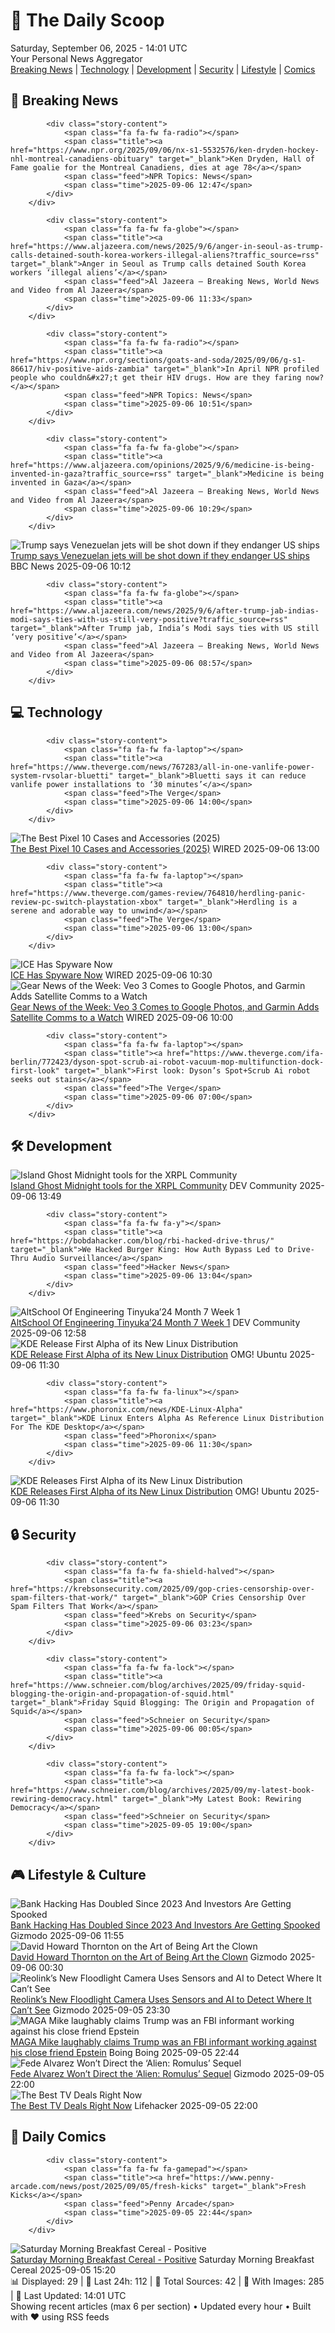 <!-- Processing 54 RSS feeds at 2025-09-06 14:01:23 UTC -->
<!-- Processing: XKCD -->
<!-- Processing: Saturday Morning Breakfast Cereal -->
<!-- Processing: Poorly Drawn Lines -->
<!-- Processing: Garfield -->
<!-- Processing: Questionable Content -->
<!-- Processing: Girl Genius -->
<!-- Processing: NPR News -->
<!-- Processing: Reuters Top News -->
<!-- Processing: Reuters World News -->
<!-- Processing: NBC News Breaking -->
<!-- Processing: Guardian World News -->
<!-- Processing: Sky News World -->
<!-- Processing: The Verge -->
<!-- Processing: Slashdot -->
<!-- Processing: Lobsters Python -->
<!-- Processing: Hacker News -->
<!-- Processing: Dev.to -->
<!-- Processing: It's FOSS -->
<!-- Processing: OMG! Ubuntu -->
<!-- Processing: Linux.com -->
<!-- Processing: Red Hat Blog -->
<!-- Processing: Ubuntu Blog -->
<!-- Processing: GitLab Blog -->
<!-- Processing: DZone -->
<!-- Processing: Martin Fowler -->
<!-- Processing: The Pragmatic Engineer -->
<!-- Processing: Lifehacker -->
<!-- Processing: Gizmodo -->
<!-- Processing: Kotaku -->
<!-- Processing: Boing Boing -->
<!-- Processing: Krebs on Security -->
<!-- Generated 5 new posts out of 31 feeds processed -->
<div class="newspaper-header">
    <h1 class="newspaper-title">📰 The Daily Scoop</h1>
    <div class="newspaper-date">Saturday, September 06, 2025 - 14:01 UTC</div>
    <div class="newspaper-subtitle">Your Personal News Aggregator</div>
</div>

<div class="newspaper-nav">
    <a href="#breaking">Breaking News</a> |
    <a href="#tech">Technology</a> |
    <a href="#dev">Development</a> |
    <a href="#security">Security</a> |
    <a href="#lifestyle">Lifestyle</a> |
    <a href="#webcomics">Comics</a>
</div>

<div class="news-section breaking-news" id="breaking">
<h2 class="section-header">🚨 Breaking News</h2>
<div class="stories-container">
<div class="story">
            
            <div class="story-content">
                <span class="fa fa-fw fa-radio"></span>
                <span class="title"><a href="https://www.npr.org/2025/09/06/nx-s1-5532576/ken-dryden-hockey-nhl-montreal-canadiens-obituary" target="_blank">Ken Dryden, Hall of Fame goalie for the Montreal Canadiens, dies at age 78</a></span>
                <span class="feed">NPR Topics: News</span>
                <span class="time">2025-09-06 12:47</span>
            </div>
        </div>
<div class="story">
            
            <div class="story-content">
                <span class="fa fa-fw fa-globe"></span>
                <span class="title"><a href="https://www.aljazeera.com/news/2025/9/6/anger-in-seoul-as-trump-calls-detained-south-korea-workers-illegal-aliens?traffic_source=rss" target="_blank">Anger in Seoul as Trump calls detained South Korea workers ‘illegal aliens’</a></span>
                <span class="feed">Al Jazeera – Breaking News, World News and Video from Al Jazeera</span>
                <span class="time">2025-09-06 11:33</span>
            </div>
        </div>
<div class="story">
            
            <div class="story-content">
                <span class="fa fa-fw fa-radio"></span>
                <span class="title"><a href="https://www.npr.org/sections/goats-and-soda/2025/09/06/g-s1-86617/hiv-positive-aids-zambia" target="_blank">In April NPR profiled people who couldn&#x27;t get their HIV drugs. How are they faring now?</a></span>
                <span class="feed">NPR Topics: News</span>
                <span class="time">2025-09-06 10:51</span>
            </div>
        </div>
<div class="story">
            
            <div class="story-content">
                <span class="fa fa-fw fa-globe"></span>
                <span class="title"><a href="https://www.aljazeera.com/opinions/2025/9/6/medicine-is-being-invented-in-gaza?traffic_source=rss" target="_blank">Medicine is being invented in Gaza</a></span>
                <span class="feed">Al Jazeera – Breaking News, World News and Video from Al Jazeera</span>
                <span class="time">2025-09-06 10:29</span>
            </div>
        </div>
<div class="story">
            <img src="https://ichef.bbci.co.uk/ace/standard/240/cpsprodpb/6c86/live/16090120-8ae8-11f0-bf71-952c4cc93229.jpg" alt="Trump says Venezuelan jets will be shot down if they endanger US ships" class="story-image" loading="lazy" onerror="this.style.display='none'">
            <div class="story-content">
                <span class="fa fa-fw fa-earth-americas"></span>
                <span class="title"><a href="https://www.bbc.com/news/articles/cr70511v774o?at_medium=RSS&at_campaign=rss" target="_blank">Trump says Venezuelan jets will be shot down if they endanger US ships</a></span>
                <span class="feed">BBC News</span>
                <span class="time">2025-09-06 10:12</span>
            </div>
        </div>
<div class="story">
            
            <div class="story-content">
                <span class="fa fa-fw fa-globe"></span>
                <span class="title"><a href="https://www.aljazeera.com/news/2025/9/6/after-trump-jab-indias-modi-says-ties-with-us-still-very-positive?traffic_source=rss" target="_blank">After Trump jab, India’s Modi says ties with US still ‘very positive’</a></span>
                <span class="feed">Al Jazeera – Breaking News, World News and Video from Al Jazeera</span>
                <span class="time">2025-09-06 08:57</span>
            </div>
        </div>
</div>
</div>
<div class="news-section tech-news" id="tech">
<h2 class="section-header">💻 Technology</h2>
<div class="stories-container">
<div class="story">
            
            <div class="story-content">
                <span class="fa fa-fw fa-laptop"></span>
                <span class="title"><a href="https://www.theverge.com/news/767283/all-in-one-vanlife-power-system-rvsolar-bluetti" target="_blank">Bluetti says it can reduce vanlife power installations to ‘30 minutes’</a></span>
                <span class="feed">The Verge</span>
                <span class="time">2025-09-06 14:00</span>
            </div>
        </div>
<div class="story">
            <img src="https://media.wired.com/photos/68bbcf49f02d871ebe651fbb/master/pass/Top%20Art%20Pixel%2010%20Cases%20SOURCE%20Julian%20Chokkattu.jpg" alt="The Best Pixel 10 Cases and Accessories (2025)" class="story-image" loading="lazy" onerror="this.style.display='none'">
            <div class="story-content">
                <span class="fa fa-fw fa-bolt"></span>
                <span class="title"><a href="https://www.wired.com/gallery/best-pixel-10-cases-and-accessories/" target="_blank">The Best Pixel 10 Cases and Accessories (2025)</a></span>
                <span class="feed">WIRED</span>
                <span class="time">2025-09-06 13:00</span>
            </div>
        </div>
<div class="story">
            
            <div class="story-content">
                <span class="fa fa-fw fa-laptop"></span>
                <span class="title"><a href="https://www.theverge.com/games-review/764810/herdling-panic-review-pc-switch-playstation-xbox" target="_blank">Herdling is a serene and adorable way to unwind</a></span>
                <span class="feed">The Verge</span>
                <span class="time">2025-09-06 13:00</span>
            </div>
        </div>
<div class="story">
            <img src="https://media.wired.com/photos/68bb23552df098890ca05bbf/master/pass/ice-spyware-sec-2232883103.jpg" alt="ICE Has Spyware Now" class="story-image" loading="lazy" onerror="this.style.display='none'">
            <div class="story-content">
                <span class="fa fa-fw fa-bolt"></span>
                <span class="title"><a href="https://www.wired.com/story/ice-has-spyware-now/" target="_blank">ICE Has Spyware Now</a></span>
                <span class="feed">WIRED</span>
                <span class="time">2025-09-06 10:30</span>
            </div>
        </div>
<div class="story">
            <img src="https://media.wired.com/photos/68bbbf8a0a1d5d55a1b96b89/master/pass/Gear%20News%20of%20the%20Week-%20Veo%203%20Comes%20to%20Google%20Photos,%20and%20Garmin%20Adds%20Satellite%20Comms%20to%20a%20Watch.png" alt="Gear News of the Week: Veo 3 Comes to Google Photos, and Garmin Adds Satellite Comms to a Watch" class="story-image" loading="lazy" onerror="this.style.display='none'">
            <div class="story-content">
                <span class="fa fa-fw fa-bolt"></span>
                <span class="title"><a href="https://www.wired.com/story/gear-news-of-the-week-veo-3-comes-to-google-photos-and-garmin-adds-satellite-comms-to-a-watch/" target="_blank">Gear News of the Week: Veo 3 Comes to Google Photos, and Garmin Adds Satellite Comms to a Watch</a></span>
                <span class="feed">WIRED</span>
                <span class="time">2025-09-06 10:00</span>
            </div>
        </div>
<div class="story">
            
            <div class="story-content">
                <span class="fa fa-fw fa-laptop"></span>
                <span class="title"><a href="https://www.theverge.com/ifa-berlin/772423/dyson-spot-scrub-ai-robot-vacuum-mop-multifunction-dock-first-look" target="_blank">First look: Dyson’s Spot+Scrub Ai robot seeks out stains</a></span>
                <span class="feed">The Verge</span>
                <span class="time">2025-09-06 07:00</span>
            </div>
        </div>
</div>
</div>
<div class="news-section dev-news" id="dev">
<h2 class="section-header">🛠️ Development</h2>
<div class="stories-container">
<div class="story">
            <img src="https://media2.dev.to/dynamic/image/width=800%2Cheight=%2Cfit=scale-down%2Cgravity=auto%2Cformat=auto/https%3A%2F%2Fdev-to-uploads.s3.amazonaws.com%2Fuploads%2Farticles%2Fo5tj9qb0iryponqq6ve8.jpeg" alt="Island Ghost Midnight tools for the XRPL Community" class="story-image" loading="lazy" onerror="this.style.display='none'">
            <div class="story-content">
                <span class="fa fa-fw fa-code"></span>
                <span class="title"><a href="https://dev.to/islandghoststephanie/island-ghost-midnight-tools-for-the-xrpl-community-1min" target="_blank">Island Ghost Midnight tools for the XRPL Community</a></span>
                <span class="feed">DEV Community</span>
                <span class="time">2025-09-06 13:49</span>
            </div>
        </div>
<div class="story">
            
            <div class="story-content">
                <span class="fa fa-fw fa-y"></span>
                <span class="title"><a href="https://bobdahacker.com/blog/rbi-hacked-drive-thrus/" target="_blank">We Hacked Burger King: How Auth Bypass Led to Drive-Thru Audio Surveillance</a></span>
                <span class="feed">Hacker News</span>
                <span class="time">2025-09-06 13:04</span>
            </div>
        </div>
<div class="story">
            <img src="https://media2.dev.to/dynamic/image/width=800%2Cheight=%2Cfit=scale-down%2Cgravity=auto%2Cformat=auto/https%3A%2F%2Fdev-to-uploads.s3.amazonaws.com%2Fuploads%2Farticles%2F43d0z8sznxrk87hse21l.jpg" alt="AltSchool Of Engineering Tinyuka’24 Month 7 Week 1" class="story-image" loading="lazy" onerror="this.style.display='none'">
            <div class="story-content">
                <span class="fa fa-fw fa-code"></span>
                <span class="title"><a href="https://dev.to/ikoh_sylva/altschool-of-engineering-tinyuka24-month-7-week-1-eh" target="_blank">AltSchool Of Engineering Tinyuka’24 Month 7 Week 1</a></span>
                <span class="feed">DEV Community</span>
                <span class="time">2025-09-06 12:58</span>
            </div>
        </div>
<div class="story">
            <img src="https://i0.wp.com/www.omgubuntu.co.uk/wp-content/uploads/2025/09/kde-linux-alpha.jpg?resize=406%2C232&amp;ssl=1" alt="KDE Release First Alpha of its New Linux Distribution" class="story-image" loading="lazy" onerror="this.style.display='none'">
            <div class="story-content">
                <span class="fa fa-fw fa-ubuntu"></span>
                <span class="title"><a href="https://www.omgubuntu.co.uk/2025/09/kde-linux-immutable-distro-alpha-released" target="_blank">KDE Release First Alpha of its New Linux Distribution</a></span>
                <span class="feed">OMG! Ubuntu</span>
                <span class="time">2025-09-06 11:30</span>
            </div>
        </div>
<div class="story">
            
            <div class="story-content">
                <span class="fa fa-fw fa-linux"></span>
                <span class="title"><a href="https://www.phoronix.com/news/KDE-Linux-Alpha" target="_blank">KDE Linux Enters Alpha As Reference Linux Distribution For The KDE Desktop</a></span>
                <span class="feed">Phoronix</span>
                <span class="time">2025-09-06 11:30</span>
            </div>
        </div>
<div class="story">
            <img src="https://i0.wp.com/www.omgubuntu.co.uk/wp-content/uploads/2025/09/kde-linux-alpha.jpg?resize=406%2C232&amp;ssl=1" alt="KDE Releases First Alpha of its New Linux Distribution" class="story-image" loading="lazy" onerror="this.style.display='none'">
            <div class="story-content">
                <span class="fa fa-fw fa-ubuntu"></span>
                <span class="title"><a href="https://www.omgubuntu.co.uk/2025/09/kde-linux-immutable-distro-alpha-released" target="_blank">KDE Releases First Alpha of its New Linux Distribution</a></span>
                <span class="feed">OMG! Ubuntu</span>
                <span class="time">2025-09-06 11:30</span>
            </div>
        </div>
</div>
</div>
<div class="news-section security-news" id="security">
<h2 class="section-header">🔒 Security</h2>
<div class="stories-container">
<div class="story">
            
            <div class="story-content">
                <span class="fa fa-fw fa-shield-halved"></span>
                <span class="title"><a href="https://krebsonsecurity.com/2025/09/gop-cries-censorship-over-spam-filters-that-work/" target="_blank">GOP Cries Censorship Over Spam Filters That Work</a></span>
                <span class="feed">Krebs on Security</span>
                <span class="time">2025-09-06 03:23</span>
            </div>
        </div>
<div class="story">
            
            <div class="story-content">
                <span class="fa fa-fw fa-lock"></span>
                <span class="title"><a href="https://www.schneier.com/blog/archives/2025/09/friday-squid-blogging-the-origin-and-propagation-of-squid.html" target="_blank">Friday Squid Blogging: The Origin and Propagation of Squid</a></span>
                <span class="feed">Schneier on Security</span>
                <span class="time">2025-09-06 00:05</span>
            </div>
        </div>
<div class="story">
            
            <div class="story-content">
                <span class="fa fa-fw fa-lock"></span>
                <span class="title"><a href="https://www.schneier.com/blog/archives/2025/09/my-latest-book-rewiring-democracy.html" target="_blank">My Latest Book: Rewiring Democracy</a></span>
                <span class="feed">Schneier on Security</span>
                <span class="time">2025-09-05 19:00</span>
            </div>
        </div>
</div>
</div>
<div class="news-section lifestyle-news" id="lifestyle">
<h2 class="section-header">🎮 Lifestyle & Culture</h2>
<div class="stories-container">
<div class="story">
            <img src="https://gizmodo.com/app/uploads/2025/09/banks-small.jpg" alt="Bank Hacking Has Doubled Since 2023 And Investors Are Getting Spooked" class="story-image" loading="lazy" onerror="this.style.display='none'">
            <div class="story-content">
                <span class="fa fa-fw fa-computer"></span>
                <span class="title"><a href="https://gizmodo.com/bank-hacking-cybersecurity-investors-spooked-2000653618" target="_blank">Bank Hacking Has Doubled Since 2023 And Investors Are Getting Spooked</a></span>
                <span class="feed">Gizmodo</span>
                <span class="time">2025-09-06 11:55</span>
            </div>
        </div>
<div class="story">
            <img src="https://gizmodo.com/app/uploads/2025/09/art-in-house-1.jpg" alt="David Howard Thornton on the Art of Being Art the Clown" class="story-image" loading="lazy" onerror="this.style.display='none'">
            <div class="story-content">
                <span class="fa fa-fw fa-computer"></span>
                <span class="title"><a href="https://gizmodo.com/david-howard-thornton-on-the-art-of-being-art-the-clown-2000654871" target="_blank">David Howard Thornton on the Art of Being Art the Clown</a></span>
                <span class="feed">Gizmodo</span>
                <span class="time">2025-09-06 00:30</span>
            </div>
        </div>
<div class="story">
            <img src="https://gizmodo.com/app/uploads/2025/09/Reolink-TrackFlex.jpg" alt="Reolink’s New Floodlight Camera Uses Sensors and AI to Detect Where It Can’t See" class="story-image" loading="lazy" onerror="this.style.display='none'">
            <div class="story-content">
                <span class="fa fa-fw fa-computer"></span>
                <span class="title"><a href="https://gizmodo.com/reolink-trackflex-floodlight-wifi-camera-2000654469" target="_blank">Reolink’s New Floodlight Camera Uses Sensors and AI to Detect Where It Can’t See</a></span>
                <span class="feed">Gizmodo</span>
                <span class="time">2025-09-05 23:30</span>
            </div>
        </div>
<div class="story">
            <img src="https://i0.wp.com/boingboing.net/wp-content/uploads/2023/10/Us_rep_mike_johnson_official_photo.jpg?fit=1500%2C1094&amp;quality=60&amp;ssl=1" alt="MAGA Mike laughably claims Trump was an FBI informant working against his close friend Epstein" class="story-image" loading="lazy" onerror="this.style.display='none'">
            <div class="story-content">
                <span class="fa fa-fw fa-arrow-right"></span>
                <span class="title"><a href="https://boingboing.net/2025/09/05/maga-mike-laughably-claims-trump-was-an-fbi-informant-working-against-his-close-friend-epstein.html" target="_blank">MAGA Mike laughably claims Trump was an FBI informant working against his close friend Epstein</a></span>
                <span class="feed">Boing Boing</span>
                <span class="time">2025-09-05 22:44</span>
            </div>
        </div>
<div class="story">
            <img src="https://gizmodo.com/app/uploads/2025/09/Fede-Alvarez-Alien-Romulus-20th-Century-Studios.jpg" alt="Fede Alvarez Won’t Direct the ‘Alien: Romulus’ Sequel" class="story-image" loading="lazy" onerror="this.style.display='none'">
            <div class="story-content">
                <span class="fa fa-fw fa-computer"></span>
                <span class="title"><a href="https://gizmodo.com/fede-alvarez-wont-direct-the-alien-romulus-sequel-2000654731" target="_blank">Fede Alvarez Won’t Direct the ‘Alien: Romulus’ Sequel</a></span>
                <span class="feed">Gizmodo</span>
                <span class="time">2025-09-05 22:00</span>
            </div>
        </div>
<div class="story">
            <img src="https://lifehacker.com/imagery/articles/01K4DW0MTXZX0NBBXV9EHKFEPD/hero-image.png" alt="The Best TV Deals Right Now" class="story-image" loading="lazy" onerror="this.style.display='none'">
            <div class="story-content">
                <span class="fa fa-fw fa-life-ring"></span>
                <span class="title"><a href="https://lifehacker.com/tech/best-tv-deals-right-now?utm_medium=RSS" target="_blank">The Best TV Deals Right Now</a></span>
                <span class="feed">Lifehacker</span>
                <span class="time">2025-09-05 22:00</span>
            </div>
        </div>
</div>
</div>
<div class="news-section webcomics-section" id="webcomics">
<h2 class="section-header">🎨 Daily Comics</h2>
<div class="stories-container">
<div class="story">
            
            <div class="story-content">
                <span class="fa fa-fw fa-gamepad"></span>
                <span class="title"><a href="https://www.penny-arcade.com/news/post/2025/09/05/fresh-kicks" target="_blank">Fresh Kicks</a></span>
                <span class="feed">Penny Arcade</span>
                <span class="time">2025-09-05 22:44</span>
            </div>
        </div>
<div class="story">
            <img src="https://www.smbc-comics.com/comics/1757022375-20250905.png" alt="Saturday Morning Breakfast Cereal - Positive" class="story-image" loading="lazy" onerror="this.style.display='none'">
            <div class="story-content">
                <span class="fa fa-fw fa-smile"></span>
                <span class="title"><a href="https://www.smbc-comics.com/comic/positive-3" target="_blank">Saturday Morning Breakfast Cereal - Positive</a></span>
                <span class="feed">Saturday Morning Breakfast Cereal</span>
                <span class="time">2025-09-05 15:20</span>
            </div>
        </div>
</div>
</div>

<div class="newspaper-footer">
    <div class="stats">
        📊 Displayed: 29 | 📅 Last 24h: 112 | 📡 Total Sources: 42 | 📸 With Images: 285 |
        🔄 Last Updated: 14:01 UTC
    </div>
    <div class="footer-note">
        Showing recent articles (max 6 per section) • Updated every hour • Built with ❤️ using RSS feeds
    </div>
</div>
